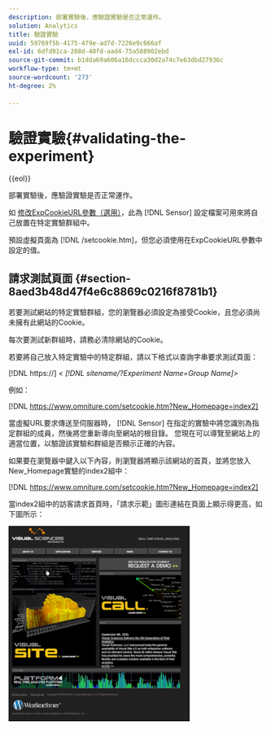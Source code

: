 ```yaml
---
description: 部署實驗後，應驗證實驗是否正常運作。
solution: Analytics
title: 驗證實驗
uuid: 59769f5b-4175-479e-ad7d-7226e9c666af
exl-id: 6dfd01ca-288d-40fd-aad4-75a588902ebd
source-git-commit: b1dda69a606a16dccca30d2a74c7e63dbd27936c
workflow-type: tm+mt
source-wordcount: '273'
ht-degree: 2%

---
```


# 驗證實驗{#validating-the-experiment}

{{eol}}

部署實驗後，應驗證實驗是否正常運作。

如 [修改ExpCookieURL參數（選用）](../../home/c-undst-ctrld-exp/t-en-ctrld-exp/c-mod-expckurl-prm.md#concept-215bf86bab4e4ec0b0cc803ec48a8fcf)，此為 [!DNL Sensor] 設定檔案可用來將自己放置在特定實驗群組中。

預設虛擬頁面為 [!DNL /setcookie.htm]，但您必須使用在ExpCookieURL參數中設定的值。

## 請求測試頁面 {#section-8aed3b48d47f4e6c8869c0216f8781b1}

若要測試網站的特定實驗群組，您的瀏覽器必須設定為接受Cookie，且您必須尚未擁有此網站的Cookie。

每次要測試新群組時，請務必清除網站的Cookie。

若要將自己放入特定實驗中的特定群組，請以下格式以查詢字串要求測試頁面：

[!DNL https://] *&lt; [!DNL sitename/?Experiment Name=Group Name]>*

例如：

[!DNL https://www.omniture.com/setcookie.htm?New_Homepage=index2]

當虛擬URL要求傳送至伺服器時， [!DNL Sensor] 在指定的實驗中將您識別為指定群組的成員，然後將您重新導向至網站的根目錄。 您現在可以導覽至網站上的適當位置，以驗證該實驗和群組是否顯示正確的內容。

如果要在瀏覽器中鍵入以下內容，則瀏覽器將顯示該網站的首頁，並將您放入New_Homepage實驗的index2組中：

[!DNL https://www.omniture.com/setcookie.htm?New_Homepage=index2]

當index2組中的訪客請求首頁時，「請求示範」圖形連結在頁面上顯示得更高，如下圖所示：

![](assets/TestPage.png)
